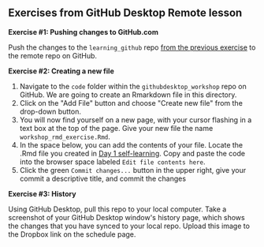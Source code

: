 ## Exercises from GitHub Desktop Remote lesson

**Exercise #1: Pushing changes to GitHub.com**

Push the changes to the `learning_github` repo [from the previous exercise](../lessons/04_GitHub_desktop.md) to the remote repo on GitHub.

**Exercise #2: Creating a new file**

1. Navigate to the `code` folder within the `githubdesktop_workshop` repo on GitHub. We are going to create an Rmarkdown file in this directory.
2. Click on the "Add File" button and choose "Create new file" from the drop-down button.
3. You will now find yourself on a new page, with your cursor flashing in a text box at the top of the page. Give your new file the name `workshop_rmd_exercise.Rmd`.
4. In the space below, you can add the contents of your file. Locate the .Rmd file you created in [Day 1 self-learning](../activities/Rmd_exercise4.md). Copy and paste the code into the browser space labeled `Edit file contents here`.
5. Click the green `Commit changes...` button in the upper right, give your commit a descriptive title, and commit the changes

**Exercise #3: History**

Using GitHub Desktop, pull this repo to your local computer. Take a screenshot of your GitHub Desktop window's history page, which shows the changes that you have synced to your local repo. Upload this image to the Dropbox link on the schedule page.

